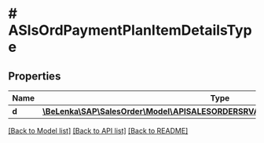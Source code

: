 # # ASlsOrdPaymentPlanItemDetailsType

## Properties

Name | Type | Description | Notes
------------ | ------------- | ------------- | -------------
**d** | [**\BeLenka\SAP\SalesOrder\Model\APISALESORDERSRVASlsOrdPaymentPlanItemDetailsType**](APISALESORDERSRVASlsOrdPaymentPlanItemDetailsType.md) |  | [optional]

[[Back to Model list]](../../README.md#models) [[Back to API list]](../../README.md#endpoints) [[Back to README]](../../README.md)

